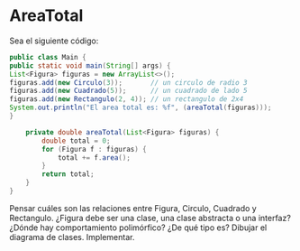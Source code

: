 # AreaTotal
Sea el siguiente código:
```java 
public class Main {
public static void main(String[] args) {
List<Figura> figuras = new ArrayList<>();
figuras.add(new Circulo(3));       // un circulo de radio 3
figuras.add(new Cuadrado(5));      // un cuadrado de lado 5
figuras.add(new Rectangulo(2, 4)); // un rectangulo de 2x4
System.out.println("El area total es: %f", (areaTotal(figuras)));
}

    private double areaTotal(List<Figura> figuras) {
        double total = 0;
        for (Figura f : figuras) {
            total += f.area();
        }
        return total;
    }
}
```
Pensar cuáles son las relaciones entre Figura, Circulo, Cuadrado y Rectangulo. ¿Figura debe ser una clase, una clase abstracta o una interfaz?
¿Dónde hay comportamiento polimórfico? ¿De qué tipo es?
Dibujar el diagrama de clases.
Implementar.